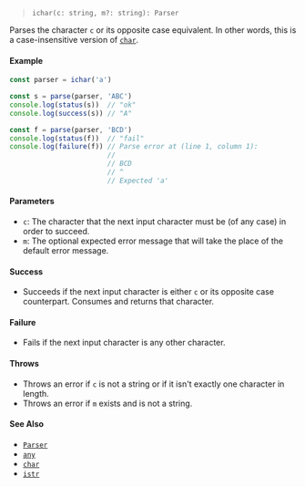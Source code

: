 <!--
 Copyright (c) 2020 Thomas J. Otterson
 
 This software is released under the MIT License.
 https://opensource.org/licenses/MIT
-->

> `ichar(c: string, m?: string): Parser`

Parses the character `c` or its opposite case equivalent. In other words, this is a case-insensitive version of [`char`](char.md).

#### Example

```javascript
const parser = ichar('a')

const s = parse(parser, 'ABC')
console.log(status(s))  // "ok"
console.log(success(s)) // "A"

const f = parse(parser, 'BCD')
console.log(status(f))  // "fail"
console.log(failure(f)) // Parse error at (line 1, column 1):
                        //
                        // BCD
                        // ^
                        // Expected 'a'
```

#### Parameters

* `c`: The character that the next input character must be (of any case) in order to succeed.
* `m`: The optional expected error message that will take the place of the default error message.

#### Success 

* Succeeds if the next input character is either `c` or its opposite case counterpart. Consumes and returns that character.

#### Failure 

* Fails if the next input character is any other character.

#### Throws

* Throws an error if `c` is not a string or if it isn't exactly one character in length.
* Throws an error if `m` exists and is not a string.

#### See Also

* [`Parser`](../types/parser.md)
* [`any`](any.md)
* [`char`](char.md)
* [`istr`](istr.md)
